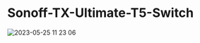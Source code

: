 # Sonoff-TX-Ultimate-T5-Switch

![2023-05-25 11 23 06](https://github.com/chris2172/Sonoff-TX-Ultimate-T5-Switch/assets/11930805/b566df68-b753-4c71-b398-a3a891d231b6)
